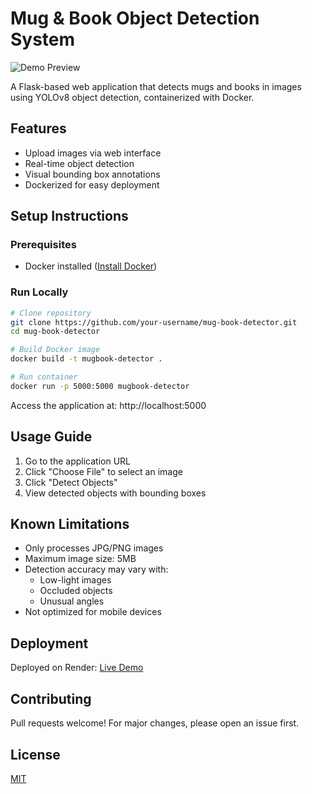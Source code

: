 # Mug & Book Object Detection System

![Demo Preview](static/preview.gif)

A Flask-based web application that detects mugs and books in images using YOLOv8 object detection, containerized with Docker.

## Features
- Upload images via web interface
- Real-time object detection
- Visual bounding box annotations
- Dockerized for easy deployment

## Setup Instructions

### Prerequisites
- Docker installed ([Install Docker](https://docs.docker.com/get-docker/))

### Run Locally
```bash
# Clone repository
git clone https://github.com/your-username/mug-book-detector.git
cd mug-book-detector

# Build Docker image
docker build -t mugbook-detector .

# Run container
docker run -p 5000:5000 mugbook-detector
```

Access the application at: http://localhost:5000

## Usage Guide
1. Go to the application URL
2. Click "Choose File" to select an image
3. Click "Detect Objects"
4. View detected objects with bounding boxes

## Known Limitations
- Only processes JPG/PNG images
- Maximum image size: 5MB
- Detection accuracy may vary with:
  - Low-light images
  - Occluded objects
  - Unusual angles
- Not optimized for mobile devices

## Deployment
Deployed on Render: [Live Demo](https://your-render-link.onrender.com)

## Contributing
Pull requests welcome! For major changes, please open an issue first.

## License
[MIT](LICENSE)
